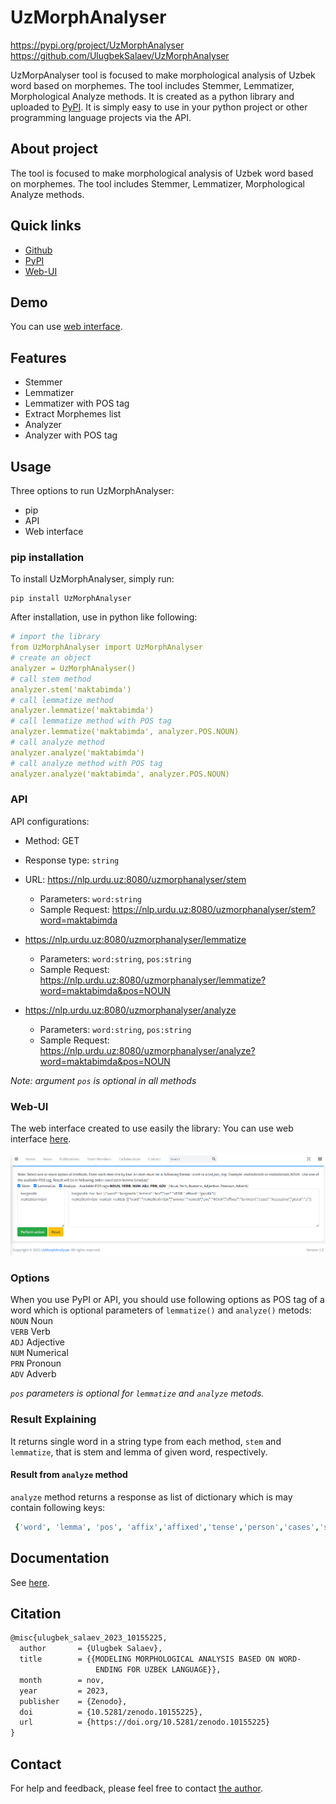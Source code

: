 # UzMorphAnalyser

https://pypi.org/project/UzMorphAnalyser <br>
https://github.com/UlugbekSalaev/UzMorphAnalyser

UzMorpAnalyser tool is focused to make morphological analysis of Uzbek word based on morphemes. The tool includes Stemmer, Lemmatizer, Morphological Analyze methods.
It is created as a python library and uploaded to [PyPI](https://pypi.org/). It is simply easy to use in your python project or other programming language projects via the API. 

## About project
The tool is focused to make morphological analysis of Uzbek word based on morphemes. The tool includes Stemmer, Lemmatizer, Morphological Analyze methods.

## Quick links

- [Github](https://github.com/UlugbekSalaev/UzMorphAnalyser)
- [PyPI](https://pypi.org/project/UzMorphAnalyser/)
- [Web-UI](https://nlp.urdu.uz/?page=uzmorphanalyser)

## Demo

You can use [web interface](http://nlp.urdu.uz/?page=morphanalyser).

## Features

- Stemmer
- Lemmatizer
- Lemmatizer with POS tag
- Extract Morphemes list
- Analyzer
- Analyzer with POS tag

## Usage

Three options to run UzMorphAnalyser:

- pip
- API 
- Web interface

### pip installation

To install UzMorphAnalyser, simply run:

```code
pip install UzMorphAnalyser
```

After installation, use in python like following:
```yml
# import the library
from UzMorphAnalyser import UzMorphAnalyser
# create an object 
analyzer = UzMorphAnalyser()
# call stem method
analyzer.stem('maktabimda')
# call lemmatize method
analyzer.lemmatize('maktabimda')
# call lemmatize method with POS tag
analyzer.lemmatize('maktabimda', analyzer.POS.NOUN)
# call analyze method
analyzer.analyze('maktabimda')
# call analyze method with POS tag
analyzer.analyze('maktabimda', analyzer.POS.NOUN)
```

### API
API configurations: 
 - Method: GET
 - Response type: <code>string</code>


 - URL: https://nlp.urdu.uz:8080/uzmorphanalyser/stem
   - Parameters: <code>word:string</code></code>
   - Sample Request: https://nlp.urdu.uz:8080/uzmorphanalyser/stem?word=maktabimda


 - https://nlp.urdu.uz:8080/uzmorphanalyser/lemmatize
   - Parameters: <code>word:string</code>, <code>pos:string</code>
   - Sample Request: https://nlp.urdu.uz:8080/uzmorphanalyser/lemmatize?word=maktabimda&pos=NOUN


 - https://nlp.urdu.uz:8080/uzmorphanalyser/analyze
   - Parameters: <code>word:string</code>, <code>pos:string</code>
   - Sample Request: https://nlp.urdu.uz:8080/uzmorphanalyser/analyze?word=maktabimda&pos=NOUN

<i>Note: argument <code>pos</code> is optional in all methods</i>
### Web-UI

The web interface created to use easily the library:
You can use web interface [here](http://nlp.urdu.uz/?page=uzmorphanalyser).

![Demo image](./docs/images/web-interface-ui.png)


### Options
When you use PyPI or API, you should use following options as POS tag of a word which is optional parameters of `lemmatize()` and `analyze()` metods:<br>
    `NOUN`  Noun<br>
    `VERB`  Verb<br>
    `ADJ`   Adjective<br>
    `NUM`   Numerical<br>
    `PRN`   Pronoun<br>
    `ADV`   Adverb

_`pos` parameters is optional for `lemmatize` and `analyze` metods._

### Result Explaining

It returns single word in a string type from each method, `stem` and `lemmatize`, that is stem and lemma of given word, respectively. 
#### Result from `analyze` method
`analyze` method returns a response as list of dictionary which is may contain following keys: 
```yml
 {'word', 'lemma', 'pos', 'affix','affixed','tense','person','cases','singular','plural','question','negative','impulsion','copula','verb_voice','verb_func'}: 
```

## Documentation

See [here](https://github.com/UlugbekSalaev/UzMorphAnalyser).

## Citation

```tex
@misc{ulugbek_salaev_2023_10155225,
  author       = {Ulugbek Salaev},
  title        = {{MODELING MORPHOLOGICAL ANALYSIS BASED ON WORD- 
                   ENDING FOR UZBEK LANGUAGE}},
  month        = nov,
  year         = 2023,
  publisher    = {Zenodo},
  doi          = {10.5281/zenodo.10155225},
  url          = {https://doi.org/10.5281/zenodo.10155225}
}
```

## Contact

For help and feedback, please feel free to contact [the author](https://github.com/UlugbekSalaev).
